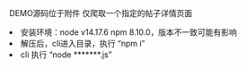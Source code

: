 DEMO源码位于附件 仅爬取一个指定的帖子详情页面
<li>安装环境：node v14.17.6 npm 8.10.0，版本不一致可能有影响
<li>解压后，cli进入目录，执行 “npm i”
<li>cli 执行 “node *******.js”